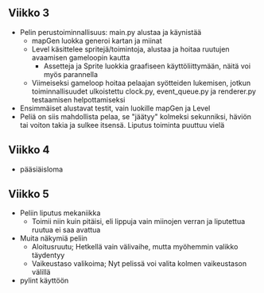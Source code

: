 ## Viikko 3

- Pelin perustoiminnallisuus: main.py alustaa ja käynistää
   - mapGen luokka generoi kartan ja miinat
   - Level käsittelee spritejä/toimintoja, alustaa ja hoitaa ruutujen avaamisen gameloopin kautta
       - Assetteja ja Sprite luokkia graafiseen käyttöliittymään, näitä voi myös parannella
   - Viimeiseksi gameloop hoitaa pelaajan syötteiden lukemisen, jotkun toiminnallisuudet ulkoistettu clock.py, event_queue.py ja renderer.py testaamisen helpottamiseksi
- Ensimmäiset alustavat testit, vain luokille mapGen ja Level
- Peliä on siis mahdollista pelaa, se "jäätyy" kolmeksi sekunniksi, häviön tai voiton takia ja sulkee itsensä. Liputus toiminta puuttuu vielä


## Viikko 4 

- pääsiäisloma

## Viikko 5

- Peliin liputus mekaniikka
   - Toimii niin kuin pitäisi, eli lippuja vain miinojen verran ja liputettua ruutua ei saa avattua
- Muita näkymiä peliin
   - Aloitusruutu; Hetkellä vain välivaihe, mutta myöhemmin valikko täydentyy
   - Vaikeustaso valikoima; Nyt pelissä voi valita kolmen vaikeustason välillä 
- pylint käyttöön
